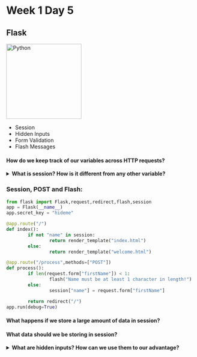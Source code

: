 # Week 1 Day 5

## Flask

<img src="https://upload.wikimedia.org/wikipedia/commons/thumb/3/3c/Flask_logo.svg/1200px-Flask_logo.svg.png" alt="Python" width="200px">

* Session
* Hidden Inputs
* Form Validation
* Flash Messages

#### How do we keep track of our variables across HTTP requests?

<details>
<summary><strong>What is session? How is it different from any other variable?</strong>
</summary>
Session allows us to persist data or variables across HTTP requests. This allows us to access data we may have previously stored, or store that data for future use. A practical example of this is keeping track of a user's cart they may have added products into. If we didnt do this, each time they refreshed the page or navigated elsewhere, their cart items would vanish!
</details>

### Session, POST and Flash:

```python
from flask import Flask,request,redirect,flash,session
app = Flask(__name__)
app.secret_key = "hideme"

@app.route("/")
def index():
        if not "name" in session:
                return render_template("index.html")
        else:
                return render_template("welcome.html")

@app.route("/process",methods=["POST"])
def process():
        if len(request.form["firstName"]) < 1:
                flash("Name must be at least 1 character in length!")
        else:
                session["name"] = request.form["firstName"]

        return redirect("/")
app.run(debug=True)
```

#### What happens if we store a large amount of data in session?

#### What data should we be storing in session?

<details>
<summary><strong>What are hidden inputs? How can we use them to our advantage?</strong>
</summary>
Hidden inputs are hidden from the user whom is viewing that <code>.html</code> file. We can take advantage of that and store data such as that particular user's name or id as attributes that we can access on our server via a form submission.
</details>